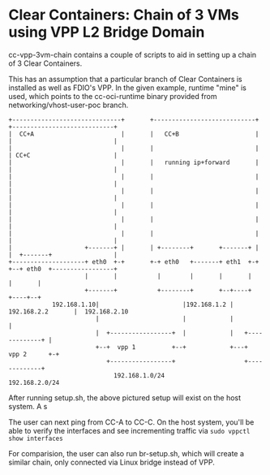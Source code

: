 # Clear Containers: Chain of 3 VMs using VPP L2 Bridge Domain

cc-vpp-3vm-chain contains a couple of scripts to aid in setting up a chain of 3 Clear Containers.

This has an assumption that a particular branch of Clear Containers is installed as well as FDIO's VPP.  In the given example,
runtime "mine" is used, which points to the cc-oci-runtime binary provided from networking/vhost-user-poc branch.

```
+------------------------------+       +----------------------------+    +----------------------------+
|  CC+A                        |       |   CC+B                     |    |                            |
|                              |       |                            |    | CC+C                       |
|                              |       |   running ip+forward       |    |                            |
|                              |       |                            |    |                            |
|                              |       |                            |    |                            |
|                              |       |                            |    |                            |
|                              |       |                            |    |                            |
|                              |       |                            |    |                            |
|                    +-------+ |       | +--------+       +-------+ |    |  +-------+                 |
+--------------------+ eth0  +-+       +-+ eth0   +-------+ eth1  +-+    +--+ eth0  +-----------------+
                     |       |           |        |       |       |         |       |
                     +-------+           +--------+       +--+----+         +----+--+
            192.168.1.10|                       |192.168.1.2 | 192.168.2.2       |  192.168.2.10
                        |                       |            |                   |
                        |  +-----------------+  |            |   +-------------+ |
                        +--+  vpp 1          +--+            +---+  vpp 2      +-+
                           +-----------------+                   +-------------+
                             192.168.1.0/24                       192.168.2.0/24

```

After running setup.sh, the above pictured setup will exist on the host system.  A s

The user can next ping from CC-A to CC-C.  On the host system, you'll be able to verify the interfaces and see
incrementing traffic via ```sudo vppctl show interfaces```

For comparision, the user can also run br-setup.sh, which will create a similar chain, only connected via Linux bridge instead of VPP.

